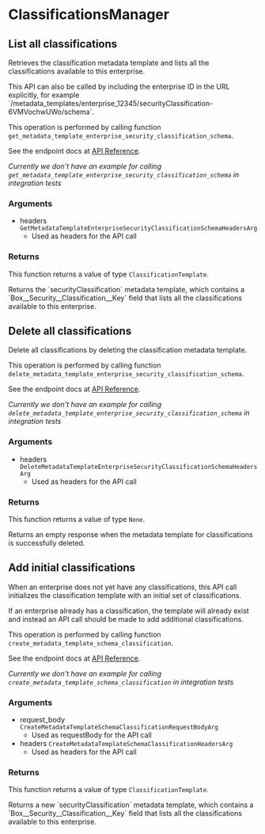 # ClassificationsManager

## List all classifications

Retrieves the classification metadata template and lists all the
classifications available to this enterprise.

This API can also be called by including the enterprise ID in the
URL explicitly, for example
&#x60;/metadata_templates/enterprise_12345/securityClassification-6VMVochwUWo/schema&#x60;.

This operation is performed by calling function `get_metadata_template_enterprise_security_classification_schema`.

See the endpoint docs at
[API Reference](https://developer.box.com/reference/get-metadata-templates-enterprise-security-classification-6-vm-vochw-u-wo-schema/).

*Currently we don't have an example for calling `get_metadata_template_enterprise_security_classification_schema` in integration tests*

### Arguments

- headers `GetMetadataTemplateEnterpriseSecurityClassificationSchemaHeadersArg`
  - Used as headers for the API call


### Returns

This function returns a value of type `ClassificationTemplate`.

Returns the &#x60;securityClassification&#x60; metadata template, which contains
a &#x60;Box__Security__Classification__Key&#x60; field that lists all the
classifications available to this enterprise.


## Delete all classifications

Delete all classifications by deleting the classification
metadata template.

This operation is performed by calling function `delete_metadata_template_enterprise_security_classification_schema`.

See the endpoint docs at
[API Reference](https://developer.box.com/reference/delete-metadata-templates-enterprise-security-classification-6-vm-vochw-u-wo-schema/).

*Currently we don't have an example for calling `delete_metadata_template_enterprise_security_classification_schema` in integration tests*

### Arguments

- headers `DeleteMetadataTemplateEnterpriseSecurityClassificationSchemaHeadersArg`
  - Used as headers for the API call


### Returns

This function returns a value of type `None`.

Returns an empty response when the metadata
template for classifications is successfully deleted.


## Add initial classifications

When an enterprise does not yet have any classifications, this API call
initializes the classification template with an initial set of
classifications.

If an enterprise already has a classification, the template will already
exist and instead an API call should be made to add additional
classifications.

This operation is performed by calling function `create_metadata_template_schema_classification`.

See the endpoint docs at
[API Reference](https://developer.box.com/reference/post-metadata-templates-schema-classifications/).

*Currently we don't have an example for calling `create_metadata_template_schema_classification` in integration tests*

### Arguments

- request_body `CreateMetadataTemplateSchemaClassificationRequestBodyArg`
  - Used as requestBody for the API call
- headers `CreateMetadataTemplateSchemaClassificationHeadersArg`
  - Used as headers for the API call


### Returns

This function returns a value of type `ClassificationTemplate`.

Returns a new &#x60;securityClassification&#x60; metadata template, which
contains a &#x60;Box__Security__Classification__Key&#x60; field that lists all
the classifications available to this enterprise.


